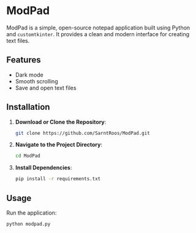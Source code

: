 # ModPad

ModPad is a simple, open-source notepad application built using Python and `customtkinter`. It provides a clean and modern interface for creating text files.

## Features

- Dark mode
- Smooth scrolling
- Save and open text files

## Installation

1. **Download or Clone the Repository**:

    ```sh
    git clone https://github.com/SarntRoos/ModPad.git
    ```

2. **Navigate to the Project Directory**:

    ```sh
    cd ModPad
    ```

3. **Install Dependencies**:

    ```sh
    pip install -r requirements.txt
    ```

## Usage

Run the application:

```sh
python modpad.py

